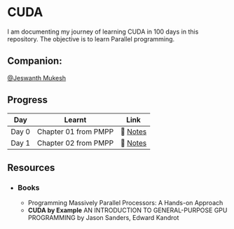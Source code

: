 # CUDA

I am documenting my journey of learning CUDA in 100 days in this repository.
The objective is to learn Parallel programming.

## **Companion:** 

[@Jeswanth Mukesh](https://github.com/jeswanthmukesh20)

## **Progress**
| Day      | Learnt | Link   |
|-----------|-----|--------------|
| Day 0     | Chapter 01 from PMPP  | 🔗 [Notes](./Day-0/Notes.md)    |
| Day 1     | Chapter 02 from PMPP  | 🔗 [Notes](./Day-1/Notes.md)    |




## **Resources**
- ### Books
    - Programming Massively Parallel Processors: A Hands-on Approach
    - **CUDA by Example** AN INTRODUCTION TO GENERAL-PURPOSE GPU PROGRAMMING by Jason Sanders, Edward Kandrot

